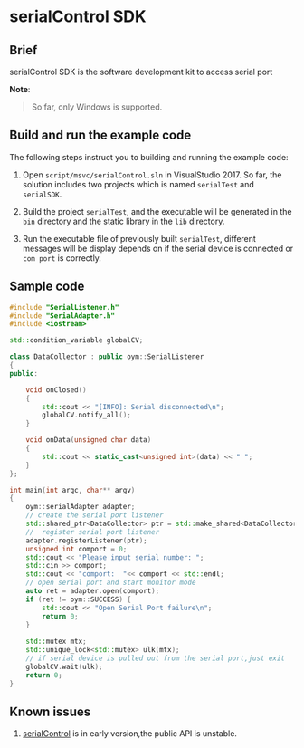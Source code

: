 # serialControl SDK

## Brief
serialControl SDK is the software development kit to access serial port

**Note**:
> So far, only Windows is supported.

## Build and run the example code
The following steps instruct you to building and running the example code:

1. Open `script/msvc/serialControl.sln` in VisualStudio 2017. So far, the solution includes two projects which 
is named `serialTest` and `serialSDK`.

2. Build the project `serialTest`, and the executable will be generated in the `bin` directory and the 
static library in the `lib` directory.

3. Run the executable file of previously built `serialTest`, different messages will be display depends on if the serial device is connected or `com port` is correctly.

## Sample code

```c++
#include "SerialListener.h"
#include "SerialAdapter.h"
#include <iostream>

std::condition_variable globalCV;

class DataCollector : public oym::SerialListener
{
public:

	void onClosed()
	{
		std::cout << "[INFO]: Serial disconnected\n";
		globalCV.notify_all();
	}

	void onData(unsigned char data)
	{
		std::cout << static_cast<unsigned int>(data) << " ";
	}
};

int main(int argc, char** argv)
{
	oym::serialAdapter adapter;
    // create the serial port listener
	std::shared_ptr<DataCollector> ptr = std::make_shared<DataCollector>();
    //  register serial port listener
	adapter.registerListener(ptr);
	unsigned int comport = 0;
	std::cout << "Please input serial number: ";
	std::cin >> comport;
	std::cout << "comport:	"<<	comport << std::endl;
    // open serial port and start monitor mode
	auto ret = adapter.open(comport);
	if (ret != oym::SUCCESS) {
		std::cout << "Open Serial Port failure\n";
		return 0;
	}
		
	std::mutex mtx;
	std::unique_lock<std::mutex> ulk(mtx);
    // if serial device is pulled out from the serial port,just exit
	globalCV.wait(ulk);
	return 0;
}
```
## Known issues
1. [serialControl][serialControl] is in early version,the public API is unstable.

[serialControl]: https://www.github.com/zhoukaisspu/serialControl